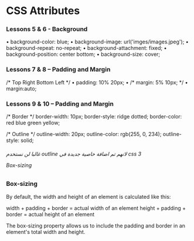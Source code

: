 <h1>CSS Attributes</h1>

<h3>Lessons 5 & 6 - Background </h3>
<p>
•	    background-color: blue;
•	    background-image: url('imges/images.jpeg');
•	    background-repeat: no-repeat;
•	    background-attachment: fixed;
•	    background-position: center bottom;
•	    background-size: cover;
</p>


<h3>Lessons 7 & 8 – Padding and Margin </h3>
<p>
  /* Top Right Bottom Left */
  •	   padding: 10% 20px;
  •	   /* margin: 5% 10px; */
  •	   margin:auto;
</p>

<h3>Lessons 9 & 10 – Padding and Margin </h3>
<p>
  /* Border */
  border-width: 10px;
  border-style: ridge dotted;
  border-color: red blue green yellow;
 

  /* Outline */
  outline-width: 20px;
  outline-color: rgb(255, 0, 234);
  outline-style: solid;

  <h6> غالبا لن نستخدم <span>outline</span> 
  لانهم تم اضافة خاصية جديدة في css 3 

  <span>Box-sizing</span>
  
  </h6>

</p>

<h3>Box-sizing</h3>
  <p>
  By default, the width and height of an element is calculated like this:

width + padding + border = actual width of an element
height + padding + border = actual height of an element

The box-sizing property allows us to include the padding and border in an element's total width and height.
  </p>
